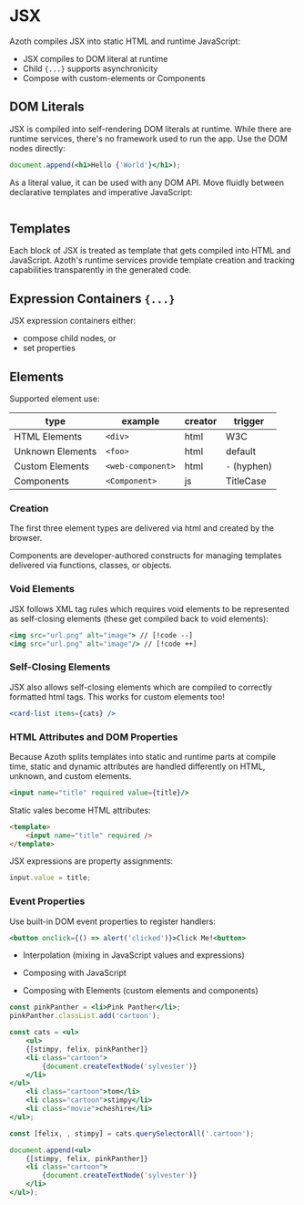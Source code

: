 # JSX

Azoth compiles JSX into static HTML and runtime JavaScript:
- JSX compiles to DOM literal at runtime
- Child `{...}` supports asynchronicity
- Compose with custom-elements or Components

## DOM Literals

JSX is compiled into self-rendering DOM literals at runtime. While there are runtime services, there's no framework used to run the app. Use the DOM nodes directly:

```jsx
document.append(<h1>Hello {'World'}</h1>);
```

As a literal value, it can be used with any DOM API. Move fluidly between declarative templates and imperative JavaScript:

```jsx

```

## Templates

Each block of JSX is treated as template that gets compiled into HTML and JavaScript. Azoth's runtime services provide template creation and tracking capabilities transparently in the generated code.  

## Expression Containers `{...}`

JSX expression containers either:
- compose child nodes, or
- set properties


## Elements

Supported element use:

type | example | creator | trigger
---|---|---|---
HTML Elements | `<div>` | html | W3C
Unknown Elements | `<foo>` | html | default
Custom Elements | `<web-component>` | html | `-` (hyphen)
Components | `<Component>` | js | TitleCase

### Creation

The first three element types are delivered via html and created by the browser. 

Components are developer-authored constructs for managing templates delivered via functions, classes, or objects.

### Void Elements

JSX follows XML tag rules which requires void elements to be represented as self-closing elements (these get compiled back to void elements):

```jsx
<img src="url.png" alt="image"> // [!code --]
<img src="url.png" alt="image"/> // [!code ++]
```

### Self-Closing Elements

JSX also allows self-closing elements which are compiled to correctly formatted html tags. This works for custom elements too!

```jsx
<card-list items={cats} />
```



### HTML Attributes and DOM Properties

Because Azoth splits templates into static and runtime parts at compile time, static and dynamic attributes are handled differently on HTML, unknown, and custom elements.

```jsx
<input name="title" required value={title}/>
```

Static vales become HTML attributes:

```html
<template>
    <input name="title" required />
</template>
```

JSX expressions are property assignments:

```js
input.value = title;
```

### Event Properties

Use built-in DOM event properties to register handlers:

```jsx
<button onclick={() => alert('clicked')}>Click Me!<button>
```



- Interpolation (mixing in JavaScript values and expressions)


- Composing with JavaScript
- Composing with Elements (custom elements and components)




```jsx
const pinkPanther = <li>Pink Panther</li>;
pinkPanther.classList.add('cartoon');

const cats = <ul>
    <ul>
    {[stimpy, felix, pinkPanther]}
    <li class="cartoon">
        {document.createTextNode('sylvester')}
    </li>
</ul>
    <li class="cartoon">tom</li>
    <li class="cartoon">stimpy</li>
    <li class="movie">cheshire</li>
</ul>;

const [felix, , stimpy] = cats.querySelectorAll('.cartoon');

document.append(<ul>
    {[stimpy, felix, pinkPanther]}
    <li class="cartoon">
        {document.createTextNode('sylvester')}
    </li>
</ul>);
```